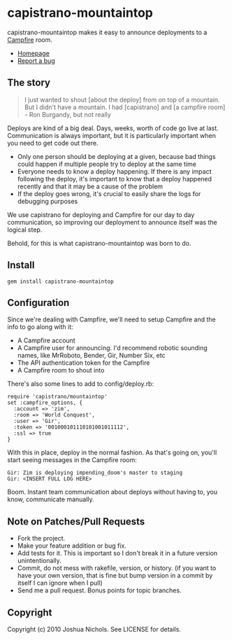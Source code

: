 # capistrano-mountaintop

capistrano-mountaintop makes it easy to announce deployments to a [Campfire](http://campfirenow.com/) room.

 * [Homepage](http://github.com/technicalpickles/mountaintop)
 * [Report a bug](http://github.com/technicalpickles/mountaintop/issues)

## The story

> I just wanted to shout [about the deploy] from on top of a mountain. But I didn't have a mountain. I had [capistrano] and [a campfire room] - Ron Burgandy, but not really

Deploys are kind of a big deal. Days, weeks, worth of code go live at last. Communication is always important, but it is particularly important when you need to get code out there.

 * Only one person should be deploying at a given, because bad things could happen if multiple people try to deploy at the same time
 * Everyone needs to know a deploy happening. If there is any impact following the deploy, it's important to know that a deploy happened recently and that it may be a cause of the problem
 * If the deploy goes wrong, it's crucial to easily share the logs for debugging purposes

We use capistrano for deploying and Campfire for our day to day communication, so improving our deployment to announce itself was the logical step.

Behold, for this is what capistrano-mountaintop was born to do.

## Install

    gem install capistrano-mountaintop

## Configuration

Since we're dealing with Campfire, we'll need to setup Campfire and the info to go along with it:

 * A Campfire account
 * A Campfire user for announcing. I'd recommend robotic sounding names, like MrRoboto, Bender, Gir, Number Six, etc
 * The API authentication token for the Campfire
 * A Campfire room to shout into

There's also some lines to add to config/deploy.rb:

    require 'capistrano/mountaintop'
    set :campfire_options, {
      :account => 'zim',
      :room => 'World Conquest',
      :user => 'Gir',
      :token => '001000101110101001011112',
      :ssl => true
    }

With this in place, deploy in the normal fashion. As that's going on, you'll start seeing messages in the Campfire room: 

    Gir: Zim is deploying impending_doom's master to staging
    Gir: <INSERT FULL LOG HERE>

Boom. Instant team communication about deploys without having to, you know, communicate manually.

## Note on Patches/Pull Requests
 
* Fork the project.
* Make your feature addition or bug fix.
* Add tests for it. This is important so I don't break it in a future version unintentionally.
* Commit, do not mess with rakefile, version, or history.  (if you want to have your own version, that is fine but bump version in a commit by itself I can ignore when I pull)
* Send me a pull request. Bonus points for topic branches.

## Copyright

Copyright (c) 2010 Joshua Nichols. See LICENSE for details.
